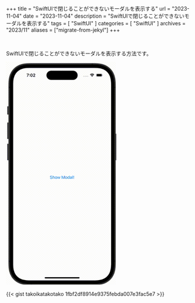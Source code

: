 +++
title = "SwiftUIで閉じることができないモーダルを表示する"
url = "2023-11-04"
date = "2023-11-04"
description = "SwiftUIで閉じることができないモーダルを表示する"
tags = [
  "SwiftUI"
]
categories = [
  "SwiftUI"
]
archives = "2023/11"
aliases = ["migrate-from-jekyl"]
+++

<br>

SwiftUIで閉じることができないモーダルを表示する方法です。

<img src="2023-11-04.gif" width="300px" alt="SwiftUIで閉じることができないモーダルを表示する">

{{< gist takoikatakotako 1fbf2df8914e9375febda007e3fac5e7 >}}
